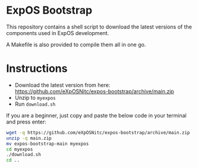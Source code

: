# ExpOS Bootstrap

This repository contains a shell script to download the latest versions of the
components used in ExpOS development. 

A Makefile is also provided to compile them all in one go.

# Instructions

* Download the latest version from here: https://github.com/eXpOSNitc/expos-bootstrap/archive/main.zip
* Unzip to `myexpos`
* Run `download.sh`

If you are a beginner, just copy and paste the below code in your terminal and press enter:

```bash
wget -q https://github.com/eXpOSNitc/expos-bootstrap/archive/main.zip
unzip -q main.zip
mv expos-bootstrap-main myexpos
cd myexpos
./download.sh
cd ..
```
